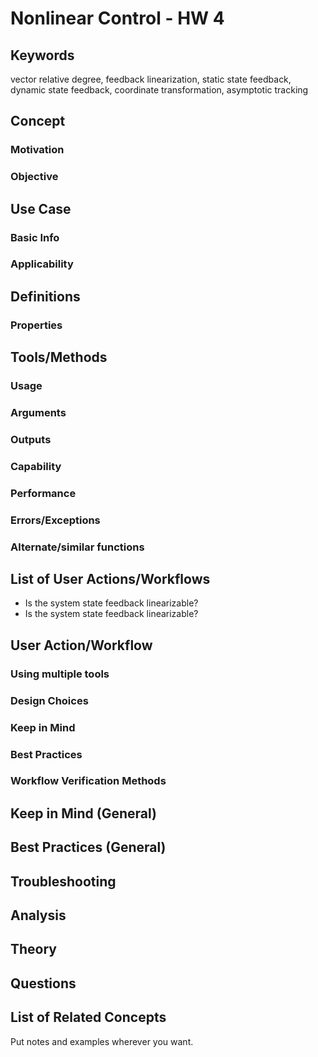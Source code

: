 # Nonlinear Control - HW 4

## Keywords

vector relative degree, feedback linearization, static state feedback, dynamic state feedback, coordinate transformation, asymptotic tracking

## Concept

###  Motivation

###  Objective

## Use Case

###  Basic Info

###  Applicability

## Definitions

###  Properties

## Tools/Methods

###  Usage

###  Arguments

###  Outputs

###  Capability

###  Performance

###  Errors/Exceptions

###  Alternate/similar functions

## List of User Actions/Workflows

- Is the system state feedback linearizable?
- Is the system state feedback linearizable?

## User Action/Workflow

###  Using multiple tools

###  Design Choices

###  Keep in Mind

###  Best Practices

###  Workflow Verification Methods

## Keep in Mind (General)

## Best Practices (General)

## Troubleshooting

## Analysis

## Theory

## Questions

## List of Related Concepts

Put notes and examples wherever you want.
